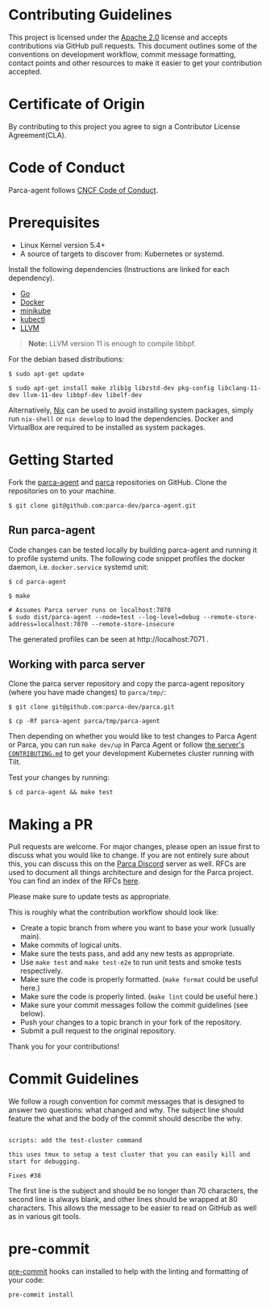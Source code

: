 # Contributing Guidelines

This project is licensed under the [Apache 2.0](https://www.apache.org/licenses/LICENSE-2.0) license and accepts contributions via GitHub pull requests. This document outlines some of the conventions on development workflow, commit message formatting, contact points and other resources to make it easier to get your contribution accepted.

# Certificate of Origin

By contributing to this project you agree to sign a Contributor License Agreement(CLA).

# Code of Conduct

Parca-agent follows [CNCF Code of Conduct](https://github.com/cncf/foundation/blob/master/code-of-conduct.md).


<!-- TODO: Add code of conduct info-->
# Prerequisites

- Linux Kernel version 5.4+
- A source of targets to discover from: Kubernetes or systemd.

Install the following dependencies (Instructions are linked for each dependency).

- [Go](https://golang.org/doc/install)
- [Docker](https://docs.docker.com/engine/install/)
- [minikube](https://kubernetes.io/docs/tasks/tools/#minikube)
- [kubectl](https://kubernetes.io/docs/tasks/tools/#kubectl)
- [LLVM](https://apt.llvm.org/)

> **Note:** LLVM version 11 is enough to compile libbpf.

For the debian based distributions:
```console
$ sudo apt-get update

$ sudo apt-get install make zlib1g libzstd-dev pkg-config libclang-11-dev llvm-11-dev libbpf-dev libelf-dev
```

Alternatively, [Nix](https://nixos.org/download.html#download-nix) can be used to avoid installing system packages,
simply run `nix-shell` or `nix develop` to load the dependencies. Docker and VirtualBox are required to be installed as system packages.

# Getting Started

Fork the [parca-agent](https://github.com/parca-dev/parca-agent) and [parca](https://github.com/parca-dev/parca) repositories on GitHub.
Clone the repositories on to your machine.

```console
$ git clone git@github.com:parca-dev/parca-agent.git
```

## Run parca-agent

Code changes can be tested locally by building parca-agent and running it to profile systemd units.
The following code snippet profiles the docker daemon, i.e. `docker.service` systemd unit:

```console
$ cd parca-agent

$ make

# Assumes Parca server runs on localhost:7070
$ sudo dist/parca-agent --node=test --log-level=debug --remote-store-address=localhost:7070 --remote-store-insecure
```

The generated profiles can be seen at http://localhost:7071 .

## Working with parca server

Clone the parca server repository and copy the parca-agent repository (where you have made changes) to `parca/tmp/`:

```console
$ git clone git@github.com:parca-dev/parca.git

$ cp -Rf parca-agent parca/tmp/parca-agent
```

Then depending on whether you would like to test changes to Parca Agent or Parca, you can run `make dev/up` in Parca Agent or follow [the server's `CONTRIBUTING.md`](https://github.com/parca-dev/parca/blob/main/CONTRIBUTING.md#prerequisites) to get your development Kubernetes cluster running with Tilt.

Test your changes by running:

```console
$ cd parca-agent && make test
```

<!--
TODO:
    #Internals
        ## Code Structure
-->

# Making a PR

Pull requests are welcome. For major changes, please open an issue first to discuss what you would like to change. If you are not entirely sure about this, you can discuss this on the [Parca Discord](https://discord.gg/ZgUpYgpzXy) server as well. RFCs are used to document all things architecture and design for the Parca project. You can find an index of the RFCs [here](https://docs.google.com/document/d/171XgH4l_gxvGnETVKQBddo75jQz5aTSDOqO0EZ7LLqE/edit?usp=share_link).

Please make sure to update tests as appropriate.

This is roughly what the contribution workflow should look like:

- Create a topic branch from where you want to base your work (usually main).
- Make commits of logical units.
- Make sure the tests pass, and add any new tests as appropriate.
- Use `make test` and `make test-e2e` to run unit tests and smoke tests respectively.
- Make sure the code is properly formatted. (`make format` could be useful here.)
- Make sure the code is properly linted. (`make lint` could be useful here.)
- Make sure your commit messages follow the commit guidelines (see below).
- Push your changes to a topic branch in your fork of the repository.
- Submit a pull request to the original repository.

Thank you for your contributions!


# Commit Guidelines

We follow a rough convention for commit messages that is designed to answer two
questions: what changed and why. The subject line should feature the what and
the body of the commit should describe the why.


```

scripts: add the test-cluster command

this uses tmux to setup a test cluster that you can easily kill and
start for debugging.

Fixes #38

```

The first line is the subject and should be no longer than 70 characters, the second line is always blank, and other lines should be wrapped at 80 characters. This allows the message to be easier to read on GitHub as well as in various git tools.

# pre-commit

[pre-commit](https://pre-commit.com) hooks can installed to help with the linting and formatting of your code:

```
pre-commit install
```
